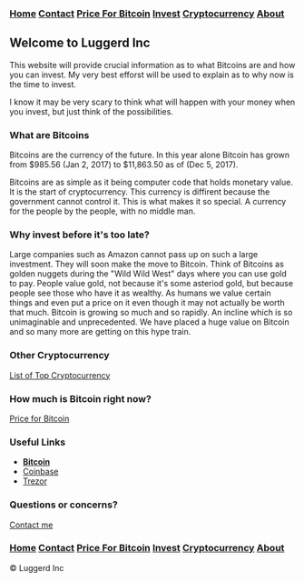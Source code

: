 
### [Home](index.md)  [Contact](contact.html) [Price For Bitcoin](gains.html) [Invest](invest.html)  [Cryptocurrency](cryptocurrency.html) [About](about.html)

## Welcome to Luggerd Inc
This website will provide crucial information as to what Bitcoins are and how you can invest. My very best efforst will be used to explain as to why now is the time to invest. 

I know it may be very scary to think what will happen with your money when you invest, but just think of the possibilities.

### What are Bitcoins
Bitcoins are the currency of the future. In this year alone Bitcoin has grown from $985.56 (Jan 2, 2017) to $11,863.50 as of (Dec 5, 2017). 

Bitcoins are as simple as it being computer code that holds monetary value. It is the start of cryptocurrency. This currency is diffirent because the government cannot control it. This is what makes it so special. A currency for the people by the people, with no middle man. 

### Why invest before it's too late?
Large companies such as Amazon cannot pass up on such a large investment. They will soon make the move to Bitcoin. 
Think of Bitcoins as golden nuggets during the "Wild Wild West" days where you can use gold to pay. People value gold, not because it's some asteriod gold, but because people see those who have it as wealthy.
As humans we value certain things and even put a price on it even though it may not actually be worth that much.
Bitcoin is growing so much and so rapidly. An incline which is so unimaginable and unprecedented. 
We have placed a huge value on Bitcoin and so many more are getting on this hype train.

### Other Cryptocurrency

<a href="cryptocurrency.html">List of Top Cryptocurrency</a>

### How much is Bitcoin right now?

<a href="gains.html">Price for Bitcoin</a>

### Useful Links
<ul>
        <li><a href="https://www.Bitcoin.com"><b>Bitcoin</b></a></li>
        <li><a href="https://www.coinbase.com">Coinbase</a></li>
        <li><a href="http://a.co/9hV2qrt">Trezor</a></li>
      </ul>
      
### Questions or concerns?
<div class="contact-btn"><a href="contact.html">Contact me</a>
      </div>

### [Home](index.md)  [Contact](contact.html) [Price For Bitcoin](gains.html) [Invest](invest.html)  [Cryptocurrency](cryptocurrency.html) [About](about.html)
<div class="navbar-text pull-left">
    &copy; Luggerd Inc
    </div>
